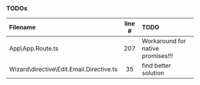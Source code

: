 ### TODOs
| Filename | line # | TODO
|:------|:------:|:------
| App\App.Route.ts | 207 | Workaround for native promises!!!
| Wizard\directive\Edit.Email.Directive.ts | 35 | find better solution
